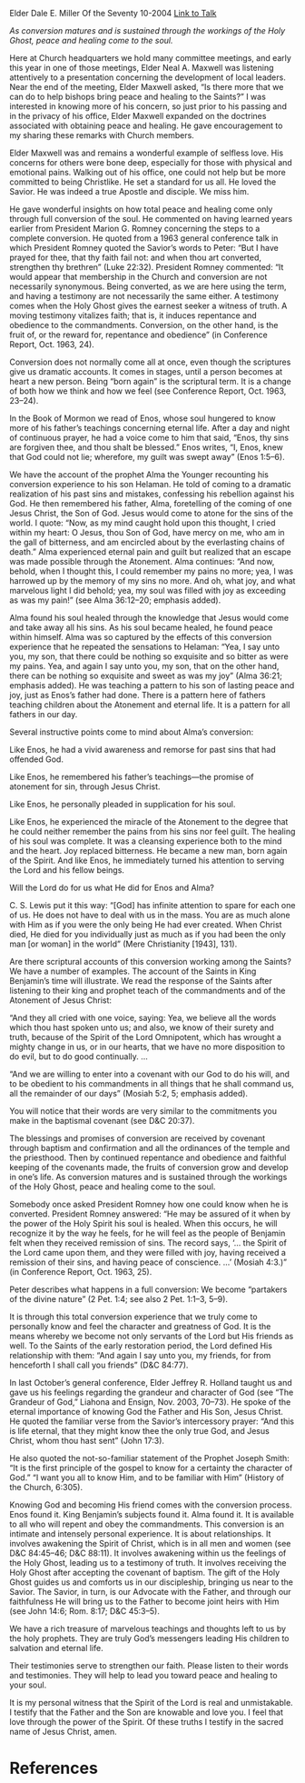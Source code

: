 Elder Dale E. Miller
Of the Seventy
10-2004
[Link to Talk](https://www.churchofjesuschrist.org/study/general-conference/2004/10/bringing-peace-and-healing-to-your-soul?lang=eng)

_As conversion matures and is sustained through the workings of the Holy Ghost, peace and healing come to the soul._

Here at Church headquarters we hold many committee meetings, and early this year in one of those meetings, Elder Neal A. Maxwell was listening attentively to a presentation concerning the development of local leaders. Near the end of the meeting, Elder Maxwell asked, “Is there more that we can do to help bishops bring peace and healing to the Saints?” I was interested in knowing more of his concern, so just prior to his passing and in the privacy of his office, Elder Maxwell expanded on the doctrines associated with obtaining peace and healing. He gave encouragement to my sharing these remarks with Church members.

Elder Maxwell was and remains a wonderful example of selfless love. His concerns for others were bone deep, especially for those with physical and emotional pains. Walking out of his office, one could not help but be more committed to being Christlike. He set a standard for us all. He loved the Savior. He was indeed a true Apostle and disciple. We miss him.

He gave wonderful insights on how total peace and healing come only through full conversion of the soul. He commented on having learned years earlier from President Marion G. Romney concerning the steps to a complete conversion. He quoted from a 1963 general conference talk in which President Romney quoted the Savior’s words to Peter: “But I have prayed for thee, that thy faith fail not: and when thou art converted, strengthen thy brethren” (Luke 22:32). President Romney commented: “It would appear that membership in the Church and conversion are not necessarily synonymous. Being converted, as we are here using the term, and having a testimony are not necessarily the same either. A testimony comes when the Holy Ghost gives the earnest seeker a witness of truth. A moving testimony vitalizes faith; that is, it induces repentance and obedience to the commandments. Conversion, on the other hand, is the fruit of, or the reward for, repentance and obedience” (in Conference Report, Oct. 1963, 24).

Conversion does not normally come all at once, even though the scriptures give us dramatic accounts. It comes in stages, until a person becomes at heart a new person. Being “born again” is the scriptural term. It is a change of both how we think and how we feel (see Conference Report, Oct. 1963, 23–24).

In the Book of Mormon we read of Enos, whose soul hungered to know more of his father’s teachings concerning eternal life. After a day and night of continuous prayer, he had a voice come to him that said, “Enos, thy sins are forgiven thee, and thou shalt be blessed.” Enos writes, “I, Enos, knew that God could not lie; wherefore, my guilt was swept away” (Enos 1:5–6).

We have the account of the prophet Alma the Younger recounting his conversion experience to his son Helaman. He told of coming to a dramatic realization of his past sins and mistakes, confessing his rebellion against his God. He then remembered his father, Alma, foretelling of the coming of one Jesus Christ, the Son of God. Jesus would come to atone for the sins of the world. I quote: “Now, as my mind caught hold upon this thought, I cried within my heart: O Jesus, thou Son of God, have mercy on me, who am in the gall of bitterness, and am encircled about by the everlasting chains of death.” Alma experienced eternal pain and guilt but realized that an escape was made possible through the Atonement. Alma continues: “And now, behold, when I thought this, I could remember my pains no more; yea, I was harrowed up by the memory of my sins no more. And oh, what joy, and what marvelous light I did behold; yea, my soul was filled with joy as exceeding as was my pain!” (see Alma 36:12–20; emphasis added).

Alma found his soul healed through the knowledge that Jesus would come and take away all his sins. As his soul became healed, he found peace within himself. Alma was so captured by the effects of this conversion experience that he repeated the sensations to Helaman: “Yea, I say unto you, my son, that there could be nothing so exquisite and so bitter as were my pains. Yea, and again I say unto you, my son, that on the other hand, there can be nothing so exquisite and sweet as was my joy” (Alma 36:21; emphasis added). He was teaching a pattern to his son of lasting peace and joy, just as Enos’s father had done. There is a pattern here of fathers teaching children about the Atonement and eternal life. It is a pattern for all fathers in our day.

Several instructive points come to mind about Alma’s conversion:





Like Enos, he had a vivid awareness and remorse for past sins that had offended God.





Like Enos, he remembered his father’s teachings—the promise of atonement for sin, through Jesus Christ.





Like Enos, he personally pleaded in supplication for his soul.





Like Enos, he experienced the miracle of the Atonement to the degree that he could neither remember the pains from his sins nor feel guilt. The healing of his soul was complete. It was a cleansing experience both to the mind and the heart. Joy replaced bitterness. He became a new man, born again of the Spirit. And like Enos, he immediately turned his attention to serving the Lord and his fellow beings.





Will the Lord do for us what He did for Enos and Alma?

C. S. Lewis put it this way: “[God] has infinite attention to spare for each one of us. He does not have to deal with us in the mass. You are as much alone with Him as if you were the only being He had ever created. When Christ died, He died for you individually just as much as if you had been the only man [or woman] in the world” (Mere Christianity [1943], 131).

Are there scriptural accounts of this conversion working among the Saints? We have a number of examples. The account of the Saints in King Benjamin’s time will illustrate. We read the response of the Saints after listening to their king and prophet teach of the commandments and of the Atonement of Jesus Christ:

“And they all cried with one voice, saying: Yea, we believe all the words which thou hast spoken unto us; and also, we know of their surety and truth, because of the Spirit of the Lord Omnipotent, which has wrought a mighty change in us, or in our hearts, that we have no more disposition to do evil, but to do good continually. …

“And we are willing to enter into a covenant with our God to do his will, and to be obedient to his commandments in all things that he shall command us, all the remainder of our days” (Mosiah 5:2, 5; emphasis added).

You will notice that their words are very similar to the commitments you make in the baptismal covenant (see D&C 20:37).

The blessings and promises of conversion are received by covenant through baptism and confirmation and all the ordinances of the temple and the priesthood. Then by continued repentance and obedience and faithful keeping of the covenants made, the fruits of conversion grow and develop in one’s life. As conversion matures and is sustained through the workings of the Holy Ghost, peace and healing come to the soul.

Somebody once asked President Romney how one could know when he is converted. President Romney answered: “He may be assured of it when by the power of the Holy Spirit his soul is healed. When this occurs, he will recognize it by the way he feels, for he will feel as the people of Benjamin felt when they received remission of sins. The record says, ‘… the Spirit of the Lord came upon them, and they were filled with joy, having received a remission of their sins, and having peace of conscience. …’ (Mosiah 4:3.)” (in Conference Report, Oct. 1963, 25).

Peter describes what happens in a full conversion: We become “partakers of the divine nature” (2 Pet. 1:4; see also 2 Pet. 1:1–3, 5–9).

It is through this total conversion experience that we truly come to personally know and feel the character and greatness of God. It is the means whereby we become not only servants of the Lord but His friends as well. To the Saints of the early restoration period, the Lord defined His relationship with them: “And again I say unto you, my friends, for from henceforth I shall call you friends” (D&C 84:77).

In last October’s general conference, Elder Jeffrey R. Holland taught us and gave us his feelings regarding the grandeur and character of God (see “The Grandeur of God,” Liahona and Ensign, Nov. 2003, 70–73). He spoke of the eternal importance of knowing God the Father and His Son, Jesus Christ. He quoted the familiar verse from the Savior’s intercessory prayer: “And this is life eternal, that they might know thee the only true God, and Jesus Christ, whom thou hast sent” (John 17:3).

He also quoted the not-so-familiar statement of the Prophet Joseph Smith: “It is the first principle of the gospel to know for a certainty the character of God.” “I want you all to know Him, and to be familiar with Him” (History of the Church, 6:305).

Knowing God and becoming His friend comes with the conversion process. Enos found it. King Benjamin’s subjects found it. Alma found it. It is available to all who will repent and obey the commandments. This conversion is an intimate and intensely personal experience. It is about relationships. It involves awakening the Spirit of Christ, which is in all men and women (see D&C 84:45–46; D&C 88:11). It involves awakening within us the feelings of the Holy Ghost, leading us to a testimony of truth. It involves receiving the Holy Ghost after accepting the covenant of baptism. The gift of the Holy Ghost guides us and comforts us in our discipleship, bringing us near to the Savior. The Savior, in turn, is our Advocate with the Father, and through our faithfulness He will bring us to the Father to become joint heirs with Him (see John 14:6; Rom. 8:17; D&C 45:3–5).

We have a rich treasure of marvelous teachings and thoughts left to us by the holy prophets. They are truly God’s messengers leading His children to salvation and eternal life.

Their testimonies serve to strengthen our faith. Please listen to their words and testimonies. They will help to lead you toward peace and healing to your soul.

It is my personal witness that the Spirit of the Lord is real and unmistakable. I testify that the Father and the Son are knowable and love you. I feel that love through the power of the Spirit. Of these truths I testify in the sacred name of Jesus Christ, amen.

# References
